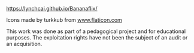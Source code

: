https://lynchcai.github.io/Bananaflix/

Icons made by turkkub from www.flaticon.com

This work was done as part of a pedagogical project and for educational purposes. The exploitation rights have not been the subject of an audit or an acquisition.
